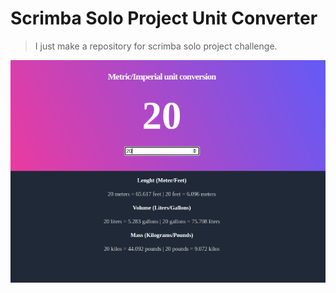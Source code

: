# Scrimba Solo Project Unit Converter

> I just make a repository for scrimba solo project challenge.

![Unit-converter-demo, The unit converter demo image](/img/unit-converter-demo.png)
